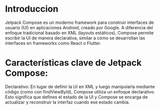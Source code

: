 
# Introduccion
Jetpack Compose es un moderno framework para construir interfaces de usuario (UI) en aplicaciones Android, creado por Google. A diferencia del enfoque tradicional basado en XML (layouts estáticos), Compose permite escribir la UI de manera declarativa, similar a cómo se desarrollan las interfaces en frameworks como React o Flutter.

# Características clave de Jetpack Compose:
Declarativo: En lugar de definir la UI en XML y luego manipularla mediante código (como con findViewById), Compose utiliza un enfoque declarativo. Esto significa que defines el estado de la UI y Compose se encarga de actualizar y reconstruir la interfaz cuando ese estado cambia.
